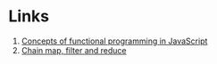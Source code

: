 # Links

1. [Concepts of functional programming in JavaScript](https://medium.com/the-renaissance-developer/concepts-of-functional-programming-in-javascript-6bc84220d2aa)
2. [Chain map, filter and reduce](https://codeburst.io/javascript-learn-to-chain-map-filter-and-reduce-acd2d0562cd4)
